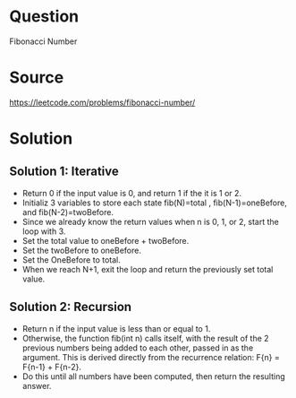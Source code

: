 # Question
Fibonacci Number

# Source
https://leetcode.com/problems/fibonacci-number/

# Solution
 ## Solution 1: Iterative
 - Return 0 if the input value is 0, and return 1 if the it is 1 or 2.
 - Initializ 3 variables to store each state fib(N)=total , fib(N-1)=oneBefore, and fib(N-2)=twoBefore. 
 - Since we already know the return values when n is 0, 1, or 2, start the loop with 3.
 - Set the total value to oneBefore + twoBefore.
 - Set the twoBefore to oneBefore.
 - Set the OneBefore to total.
 - When we reach N+1, exit the loop and return the previously set total value.

 ## Solution 2: Recursion
 - Return n if the input value is less than or equal to 1.
 - Otherwise, the function fib(int n) calls itself, with the result of the 2 previous numbers being added to each other, passed in as the argument. This is derived directly from the recurrence relation: F{n} = F{n-1} + F{n-2}.
 - Do this until all numbers have been computed, then return the resulting answer.